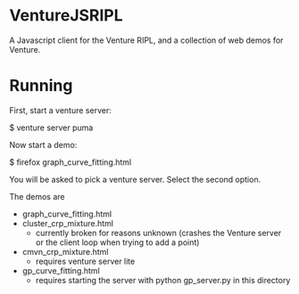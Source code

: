 VentureJSRIPL
=============

A Javascript client for the Venture RIPL, and a collection of web demos for Venture.

Running
=======

First, start a venture server:

  $ venture server puma

Now start a demo:

  $ firefox graph_curve_fitting.html
  
You will be asked to pick a venture server. Select the second option.

The demos are

- graph_curve_fitting.html
- cluster_crp_mixture.html
  - currently broken for reasons unknown (crashes the Venture server
    or the client loop when trying to add a point)
- cmvn_crp_mixture.html
  - requires venture server lite
- gp_curve_fitting.html
  - requires starting the server with python gp_server.py in this directory
